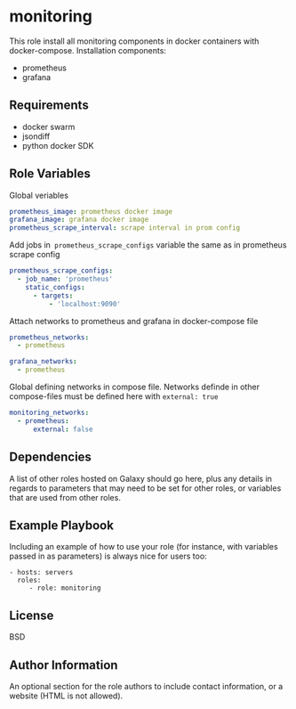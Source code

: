 monitoring
=========

This role install all monitoring components in docker containers with docker-compose.
Installation components:
- prometheus
- grafana

Requirements
------------

- docker swarm
- jsondiff
- python docker SDK

Role Variables
--------------

Global veriables

```yaml
prometheus_image: prometheus docker image
grafana_image: grafana docker image
prometheus_scrape_interval: scrape interval in prom config
```

Add jobs in` prometheus_scrape_configs` variable the same as in prometheus scrape config

```yaml
prometheus_scrape_configs:
  - job_name: 'prometheus'
    static_configs:
      - targets:
          - 'localhost:9090'
```

Attach networks to prometheus and grafana in docker-compose file

```yaml
prometheus_networks:
  - prometheus

grafana_networks:
  - prometheus
```

Global defining networks in compose file. Networks definde in other compose-files must be defined here with `external: true`

```yaml
monitoring_networks:
  - prometheus:
      external: false

```

Dependencies
------------

A list of other roles hosted on Galaxy should go here, plus any details in regards to parameters that may need to be set for other roles, or variables that are used from other roles.

Example Playbook
----------------

Including an example of how to use your role (for instance, with variables passed in as parameters) is always nice for users too:

    - hosts: servers
      roles:
         - role: monitoring

License
-------

BSD

Author Information
------------------

An optional section for the role authors to include contact information, or a website (HTML is not allowed).

